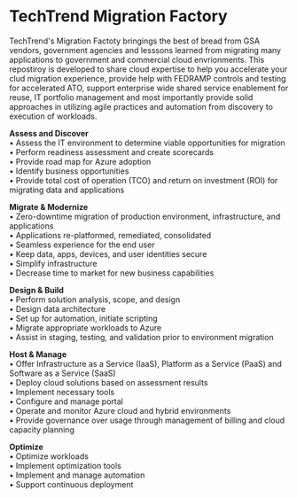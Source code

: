 # TechTrend Migration Factory

TechTrend's Migration Factoty bringings the best of bread from GSA vendors, government agencies and lesssons learned from migrating many applications to government and commercial cloud envrionments. This repostiroy is developed to share cloud expertise to help you accelerate your clud migration experience, provide help with FEDRAMP controls and testing for accelerated ATO, support enterprise wide shared service enablement for reuse, IT portfolio management and most importantly provide solid approaches in utilizing agile practices and automation from discovery to execution of workloads.

<b>Assess and Discover</B><BR>
• Assess the IT environment to determine viable opportunities for migration<BR>
• Perform readiness assessment and create scorecards<BR>
• Provide road map for Azure adoption<BR>
• Identify business opportunities<BR>
• Provide total cost of operation (TCO) and return on investment (ROI) for migrating data and applications

<b>Migrate & Modernize</b><BR>
• Zero-downtime migration of production environment, infrastructure, and applications<BR>
• Applications re-platformed, remediated, consolidated<BR>
• Seamless experience for the end user<BR>
• Keep data, apps, devices, and user identities secure<BR>
• Simplify infrastructure<BR>
• Decrease time to market for new business capabilities<BR>

<b>Design & Build</b><BR>
• Perform solution analysis, scope, and design<BR>
• Design data architecture<BR>
• Set up for automation, initiate scripting<BR>
• Migrate appropriate workloads to Azure<BR>
• Assist in staging, testing, and validation prior to environment migration<BR>

<b>Host & Manage</b><BR>
• Offer Infrastructure as a Service (IaaS), Platform as a Service (PaaS) and Software as a Service (SaaS)<BR>
• Deploy cloud solutions based on assessment results<BR>
• Implement necessary tools<BR>
• Configure and manage portal<BR>
• Operate and monitor Azure cloud and hybrid environments<BR>
• Provide governance over usage through management of billing and cloud capacity planning<BR>

<b>Optimize</b><BR>
• Optimize workloads<BR>
• Implement optimization tools<BR>
• Implement and manage automation<BR>
• Support continuous deployment<BR>
